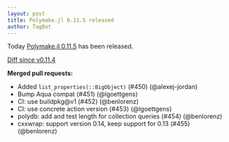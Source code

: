 ```yaml
---
layout: post
title: Polymake.jl 0.11.5 released
author: TagBot
---
```


Today [Polymake.jl 0.11.5](https://github.com/oscar-system/Polymake.jl/releases/tag/v0.11.5) has
been released.

[Diff since v0.11.4](https://github.com/oscar-system/Polymake.jl/compare/v0.11.4...v0.11.5)



**Merged pull requests:**
- Added `list_properties(::BigObject)` (#450) (@alexej-jordan)
- Bump Aqua compat (#451) (@lgoettgens)
- CI: use buildpkg@v1 (#452) (@benlorenz)
- CI: use concrete action version (#453) (@lgoettgens)
- polydb: add and test length for collection queries (#454) (@benlorenz)
- cxxwrap: support version 0.14, keep support for 0.13 (#455) (@benlorenz)
